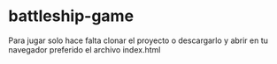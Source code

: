 # battleship-game
Para jugar solo hace falta clonar el proyecto o descargarlo y abrir en tu navegador preferido el archivo index.html
